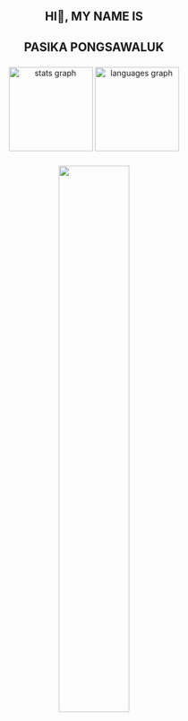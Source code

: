 <h2 align="center">HI👋, MY NAME IS </h2>
<h2 align="center">PASIKA PONGSAWALUK</h2>

###

<div align="center">
  <img src="https://github-readme-stats.vercel.app/api?username=bbello2003&hide_title=false&hide_rank=false&show_icons=true&include_all_commits=true&count_private=true&disable_animations=false&theme=dracula&locale=en&hide_border=false" height="150" alt="stats graph"  />
  <img src="https://github-readme-stats.vercel.app/api/top-langs?username=bbello2003&locale=en&hide_title=false&layout=compact&card_width=320&langs_count=5&theme=dracula&hide_border=false" height="150" alt="languages graph"  />
</div>

###

<div align="center">
  <img src="https://i.pinimg.com/originals/c2/1d/2d/c21d2d93109199adce3f253af4e61aa7.gif" width="50%" />
</div>

